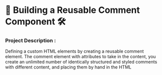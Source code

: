 # 🔨 Building a Reusable Comment Component 🛠

### Project Description : 

Defining a custom HTML elements by creating a reusable comment element.  The comment element with attributes to take in the content, you create an unlimited number of identically structured and styled comments with different content, and placing them by hand in the HTML